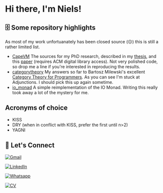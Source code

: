 # Hi there, I'm Niels!

## 🗄 Some repository highlights
As most of my work unfortuanately has been closed source (😔) this is still a rather limited list.
- [CapeVM](https://github.com/nielsreijers/capevm) The sources for my PhD research, described in my [thesis](https://tdr.lib.ntu.edu.tw/handle/123456789/1247), and this [paper](https://dl.acm.org/doi/10.1145/3274783.3274842) (requires ACM digital library access). Not very polished code, so drop me a line if you're interested in reproducing the results.
- [categorytheory](https://github.com/nielsreijers/categorytheory) My answers so far to Bartosz Milewski's excellent [Category Theory for Programmers](https://bartoszmilewski.com/2014/10/28/category-theory-for-programmers-the-preface/). As you can see I'm stuck at Adjunctions. I should pick this up again sometime.
- [io_monad](https://github.com/nielsreijers/io_monad) A simple reimplementation of the IO Monad. Writing this really took away a lot of the mystery for me.

## Acronyms of choice
- KISS
- DRY (when in conflict with KISS, prefer the first until n>2)
- YAGNI

## 🤝 Let's Connect

[![Gmail](https://img.shields.io/badge/nielsreijers%40gmail.com-gmail?style=flat&logo=gmail&logoColor=white&labelColor=%23BB001B&color=grey)](mailto:nielsreijers@gmail.com)

[![LinkedIn](https://img.shields.io/badge/niels--reijers--4609602-linkedin?style=flat&logo=linkedin&logoColor=white&labelColor=%230077B5&color=grey)](https://www.linkedin.com/in/niels-reijers-4609602)

[![Whatsapp](https://img.shields.io/badge/%2B886--975--140--428-whatsapp?style=flat&logo=whatsapp&logoColor=white&labelColor=%2325D366&color=grey)](https://wa.me/886975140428)

[![CV](https://img.shields.io/badge/My_CV-cv?style=flat&logo=read.cv&logoColor=black&labelColor=white&color=grey)](https://nielsreijers.com/cv)


<!--
**nielsreijers/nielsreijers** is a ✨ _special_ ✨ repository because its `README.md` (this file) appears on your GitHub profile.

Here are some ideas to get you started:

- 🔭 I’m currently working on ...
- 🌱 I’m currently learning ...
- 👯 I’m looking to collaborate on ...
- 🤔 I’m looking for help with ...
- 💬 Ask me about ...
- 📫 How to reach me: ...
- 😄 Pronouns: ...
- ⚡ Fun fact: ...
-->
